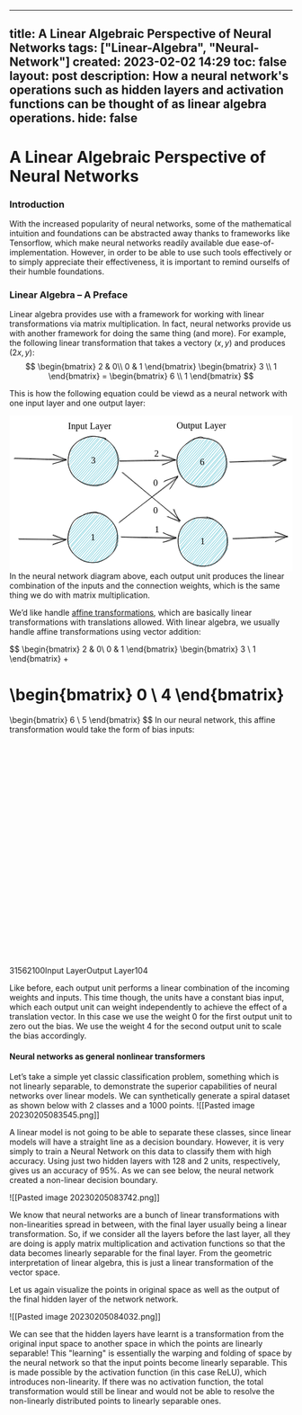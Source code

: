 
---
title: A Linear Algebraic Perspective of Neural Networks
tags: ["Linear-Algebra", "Neural-Network"]
created: 2023-02-02 14:29
toc: false
layout: post
description: How a neural network's operations such as hidden layers and activation functions can be thought of as linear algebra operations.
hide: false
---

# A Linear Algebraic Perspective of Neural Networks


### Introduction
With the increased popularity of neural networks, some of the mathematical intuition and foundations can be abstracted away thanks to frameworks like Tensorflow, which make neural networks readily available due  ease-of-implementation. However, in order to be able to use such tools effectively or to simply appreciate their effectiveness, it is important to remind ourselfs of their humble foundations.

### Linear Algebra – A Preface

Linear algebra provides use with a framework for working with linear transformations via matrix multiplication. In fact, neural networks provide us with another framework for doing the same thing (and more). For example, the following linear transformation that takes a vectory $(x,y)$ and produces $(2x, y)$:
$$
\begin{bmatrix}
2 & 0\\ 
0 & 1
\end{bmatrix} \begin{bmatrix}
3 \\ 1
\end{bmatrix} = 
\begin{bmatrix}
6 \\ 1
\end{bmatrix}
$$

This is how the following equation could be viewd as a neural network with one input layer and one output layer:

<svg version="1.1" xmlns="http://www.w3.org/2000/svg" viewBox="0 0 613.9661500455438 337.5" width="613.9661500455438" height="337.5">
  <!-- svg-source:excalidraw -->
  
  <defs>
    <style class="style-fonts">
      @font-face {
        font-family: "Virgil";
        src: url("https://excalidraw.com/Virgil.woff2");
      }
      @font-face {
        font-family: "Cascadia";
        src: url("https://excalidraw.com/Cascadia.woff2");
      }
    </style>
  </defs>
  <rect x="0" y="0" width="613.9661500455438" height="337.5" fill="#ffffff"></rect><g stroke-linecap="round" transform="translate(127.89345842860638 44.5) rotate(0 54 54)"><path d="M20.05 12.12 C20.05 12.12, 20.05 12.12, 20.05 12.12 M20.05 12.12 C20.05 12.12, 20.05 12.12, 20.05 12.12 M5.65 33.78 C14.39 25.55, 21.91 16.33, 28.95 9.1 M6.25 34.28 C12.03 28.5, 19.02 20.81, 29.05 8.26 M2.74 41.51 C16.51 28.34, 30.35 13.45, 35.86 4.08 M4.96 42.19 C13.69 30.15, 24.24 20.09, 37.54 5.3 M4.59 49.12 C14.41 36.04, 23.48 25.58, 47.09 2.61 M2.57 49.68 C15.09 36.31, 26.53 23.72, 46.19 0.97 M1.9 55.53 C19.38 38.06, 30.99 23.22, 50.54 3.48 M3.2 56.06 C13.15 43.36, 23.36 31.5, 49.62 2.55 M-0.27 62.11 C15.39 47.89, 31.09 30, 53.16 5.22 M1.17 64.26 C18.01 45.78, 35.45 25.65, 53.63 3.34 M4.76 68 C16.71 51.71, 33.45 35.5, 60.35 3.19 M4.8 67.04 C21.55 45.63, 40.89 24.52, 58.26 3.73 M4.72 71.21 C23.86 51.86, 38.22 34.46, 65.92 2.44 M5.47 72.03 C21.34 53.34, 37.35 35.08, 64.27 4.92 M8.09 74.12 C21.16 58.62, 39.96 37.34, 67.29 5.21 M7.93 76.1 C22.17 56.9, 38.32 39.39, 68 4.34 M8.85 78.6 C25.37 62.82, 38.49 46.23, 75.43 3.75 M8.62 80.39 C30.96 54.42, 50.22 31.23, 73.88 5.4 M11.69 83.51 C26.14 63.75, 42.48 48.16, 76.17 6.7 M11.48 82.74 C34.87 54.75, 59.5 28.22, 77.34 5.71 M10.71 89.59 C35.65 61.62, 57.21 34.52, 81.48 10.3 M12.21 88.46 C28.5 69.63, 42.07 52.82, 80.64 9.29 M17.17 89.42 C43.06 58.28, 71.29 26.43, 85.29 9.27 M14.68 91.24 C35.06 66.71, 55.43 44.29, 84.35 11.24 M19.63 91.85 C34.45 74.67, 51.24 56.85, 85.6 14.61 M18.64 91.42 C37.03 71.27, 56.98 49.85, 88 14.58 M20.47 95.75 C47.22 67.16, 74.35 36.5, 91.61 16.64 M22.78 94.68 C39.14 73.83, 57.39 53.8, 90.87 17.09 M23.79 96.79 C39.49 81.58, 54.79 61.55, 93.08 19.11 M26.31 96.78 C47.71 70.7, 71.28 45.9, 93.85 18.36 M29.39 100.82 C49.26 76.57, 72.78 48.58, 94.89 23.46 M29.45 99.72 C48.7 76.36, 67.33 53.82, 95.68 21.97 M32.73 103.15 C55.28 74.77, 77.14 52.03, 100.98 23.91 M31.06 101.06 C47.84 85.2, 61.83 68.2, 99.42 23.48 M36.81 103.11 C49.15 90.08, 64.7 72.57, 103 30.03 M35.05 105.29 C49.38 87.88, 62.96 71.77, 100.74 28.91 M41.43 105.87 C59.46 85.69, 74.57 64.32, 104.15 33.28 M39.29 105.59 C58.06 83.05, 77.78 61.06, 102.35 32.14 M45.26 104.24 C66.94 80.83, 89.1 56.23, 105.23 36.57 M44.22 106.59 C60.52 87.88, 76.8 69.4, 105.57 36.47 M48.28 106.01 C70.19 82.19, 92.19 56.6, 105.82 39.85 M48.93 105.5 C66.4 85.56, 84.55 66.72, 106.24 41.03 M53.17 108.5 C69.31 91.57, 81.33 74.28, 106.27 45.17 M53.1 107.66 C68.13 90.81, 82.05 73.52, 108.18 45.76 M60.48 109.59 C76.49 85.37, 97.25 62.14, 111.64 47.71 M57.82 107.46 C73.52 90.29, 88.23 72.55, 109.78 49.4 M63.34 108.84 C79.6 92.8, 92.2 74.3, 106.97 55.88 M62.82 108.34 C75.94 95.03, 89.81 78.48, 108.86 55.45 M70.57 105.97 C80.35 95.63, 89.74 88.12, 109.14 65.35 M71.24 105.18 C83.38 91.32, 95.31 77.98, 107.11 63.1 M81.55 99.56 C89.98 92.37, 94.11 83.12, 109.55 68.36 M81.06 101.93 C88.86 90.61, 100.05 79.51, 108.38 70.49" stroke="#15aabf" stroke-width="0.5" fill="none"></path><path d="M74.96 3.89 C83.19 6.63, 91.97 14.85, 97.27 21.99 C102.57 29.13, 105.68 37.89, 106.78 46.73 C107.88 55.56, 107.2 66.57, 103.88 75 C100.56 83.43, 93.83 91.83, 86.85 97.31 C79.88 102.79, 70.85 106.87, 62.04 107.86 C53.24 108.84, 42.33 106.66, 34 103.22 C25.67 99.78, 17.77 94.13, 12.07 87.22 C6.37 80.31, 1.19 70.67, -0.2 61.76 C-1.59 52.84, 0.35 41.97, 3.73 33.7 C7.11 25.42, 12.8 17.67, 20.06 12.11 C27.32 6.55, 37.66 1.55, 47.29 0.35 C56.93 -0.85, 72.31 3.82, 77.85 4.92 C83.4 6.02, 80.89 6.06, 80.55 6.92 M79.04 6.67 C87.26 10.14, 95.11 17.84, 100.07 25.14 C105.03 32.45, 108.56 41.75, 108.79 50.5 C109.02 59.26, 105.65 69.45, 101.46 77.67 C97.27 85.9, 91.41 95.03, 83.65 99.83 C75.9 104.64, 63.85 106.37, 54.94 106.5 C46.03 106.62, 38.06 104.47, 30.21 100.59 C22.37 96.7, 12.98 90.51, 7.87 83.18 C2.76 75.86, 0.07 65.78, -0.46 56.66 C-0.98 47.54, 0.68 36.27, 4.72 28.46 C8.76 20.65, 15.8 14.41, 23.79 9.8 C31.77 5.19, 43.33 1.66, 52.62 0.8 C61.91 -0.06, 75.27 3.41, 79.56 4.63 C83.84 5.84, 78.8 7.12, 78.33 8.1" stroke="#000000" stroke-width="1" fill="none"></path></g><g transform="translate(174.39345842860638 86) rotate(0 7.5 12.5)"><text x="7.5" y="18" font-family="Virgil, Segoe UI Emoji" font-size="20px" fill="#000000" text-anchor="middle" style="white-space: pre;" direction="ltr">3</text></g><g stroke-linecap="round" transform="translate(126.89345842860638 210.5) rotate(0 54 54)"><path d="M20.69 11.36 C20.69 11.36, 20.69 11.36, 20.69 11.36 M20.69 11.36 C20.69 11.36, 20.69 11.36, 20.69 11.36 M5.83 35.28 C10.46 29.5, 17.43 22.45, 28.52 7.02 M5.5 35.87 C13.27 27.21, 20.65 17.81, 29.8 8.89 M4.25 42.71 C14.3 32.66, 20.36 22.37, 36.45 6.22 M4.21 41.53 C17.48 28.14, 29.65 14.16, 36 4.51 M3.15 48.85 C17.24 32.39, 35.16 16.07, 43.44 2.37 M3.31 49.84 C17.34 34.69, 30.36 19.58, 44.35 3.01 M3.92 56.26 C16.85 40.36, 35.1 21.69, 47.77 3.32 M1.7 56.6 C14.9 41.18, 29.77 25.23, 48.94 3.05 M0.84 64.62 C18.05 46.11, 32.23 30.37, 54.57 2.1 M0.77 64.68 C12.61 51.06, 23.34 38.23, 53.67 2.53 M1.65 68.86 C25.41 44.07, 46.57 18.52, 59.29 5.81 M2.53 67.9 C18.42 50.25, 33.58 31.57, 58.26 4.31 M6.85 71.42 C24.18 51.02, 44.93 26.97, 62.84 6.6 M5.6 72.35 C26.15 48.63, 45.44 26.3, 63.07 5.22 M4.92 77.33 C23.41 56.54, 36.9 40.26, 67.58 5.31 M5.91 75.31 C21.48 57.65, 36.73 39.46, 67.62 4.49 M10.31 79.52 C29.2 56.73, 49.65 33.81, 74.6 4.7 M9.36 79.44 C30.22 54.3, 53.53 28.69, 73.46 4.97 M9.96 83.13 C37.09 54.84, 62.17 22.5, 79.01 5.85 M9.91 83.05 C30.22 61.63, 49.72 37.62, 78.1 6.37 M12.05 88.34 C30.87 64.62, 51.75 44.69, 79.13 8.9 M12.9 87.78 C36.8 58.97, 61.64 30.98, 81.74 9.97 M15.74 90.38 C37.61 65.48, 58.02 40.23, 83.78 13.4 M14.44 90.6 C30.74 73.12, 46.99 54.44, 83.22 11.8 M17.29 93.93 C34.35 75.77, 50.21 55.27, 86.29 15.35 M18.07 92.99 C36.1 74.95, 51.96 57.17, 87.54 13.68 M20.59 96.85 C42.43 72.83, 61.96 51.26, 89.7 16.78 M20.92 94.72 C39.58 73.91, 58.61 53.87, 89.72 15.62 M23.09 99.03 C37.73 80.72, 52.45 66.77, 94.09 17.83 M24.19 97.52 C48.49 71.47, 71.97 43.11, 93.71 19.85 M27.07 102.46 C46.04 79.03, 60.05 62.82, 96.45 23.26 M28.05 101.03 C49.32 74.81, 72.31 48.17, 96.82 22.24 M32.9 100.77 C49.86 82.97, 67.54 61.64, 96.69 24.06 M31.52 103.33 C52.89 79.32, 75.19 52.81, 97.38 25.82 M34.38 107.3 C57.19 81.18, 79.48 56.78, 98.15 31.25 M35.34 104.89 C57.68 78.26, 79.1 53.33, 99.79 29.41 M40.57 107.42 C60.47 79.67, 86.31 52.93, 101.62 33.41 M38.4 105.72 C62 79.49, 83.45 54.08, 102.17 33.19 M44.51 106.1 C65.16 83.44, 83.82 61.36, 103.25 37.55 M44.14 106.95 C64.88 83.15, 84.88 60.05, 104.83 38.35 M48.4 108.44 C71.29 82.35, 92.93 55.17, 105.83 41.13 M48.19 106.23 C65.45 89.27, 81.24 70.62, 105.2 41.11 M55.58 107.51 C75.4 81.18, 94.11 59.06, 106.71 46.64 M54.08 107.46 C71.79 86.15, 89.63 67.43, 108.27 46.13 M57.13 108.41 C78.18 83.82, 100.76 59.15, 109.72 48.9 M58.31 107.75 C74.23 89.42, 90.83 71.98, 110.18 49.78 M65.12 110.08 C78.11 91.08, 93.55 71.23, 109.23 54.66 M63.31 109.18 C76.8 93.48, 88.88 78.84, 108.79 54.61 M72.53 103.83 C81.33 97.12, 88.45 89.24, 109.21 61.1 M71.82 104.17 C82.4 92.59, 92.47 80.13, 108.42 61.75 M83.3 99.97 C90.25 87.5, 104.53 74.13, 109.31 69.66 M80.7 100.12 C90.3 90.4, 98.38 81.53, 108.46 69.69" stroke="#15aabf" stroke-width="0.5" fill="none"></path><path d="M46.83 1.5 C55 -0.47, 65.08 0.5, 73.34 3.77 C81.6 7.03, 90.73 13.89, 96.4 21.07 C102.07 28.26, 105.91 37.98, 107.34 46.87 C108.78 55.76, 108.24 66.28, 105.01 74.42 C101.77 82.57, 95.01 90.2, 87.93 95.74 C80.85 101.29, 71.63 106.21, 62.51 107.7 C53.4 109.2, 41.79 108.06, 33.24 104.72 C24.68 101.37, 16.81 94.65, 11.2 87.62 C5.59 80.6, 0.72 71.52, -0.43 62.55 C-1.58 53.57, 0.77 42.37, 4.33 33.79 C7.89 25.2, 12.31 16.84, 20.95 11.06 C29.58 5.28, 48.8 0.61, 56.14 -0.91 C63.49 -2.43, 65.01 1.01, 65.04 1.95 M34.3 4.15 C42.05 -0.06, 53.58 -1.57, 62.33 -0.56 C71.07 0.45, 79.7 4.45, 86.75 10.22 C93.81 15.99, 101.43 25.76, 104.64 34.06 C107.85 42.37, 107.17 51.39, 106 60.03 C104.84 68.67, 103.06 78.52, 97.66 85.88 C92.27 93.24, 82.25 100.53, 73.64 104.17 C65.03 107.81, 55.04 109.1, 46.01 107.72 C36.97 106.34, 26.63 101.27, 19.43 95.91 C12.23 90.55, 5.78 83.67, 2.8 75.57 C-0.18 67.46, 0.01 56.63, 1.56 47.26 C3.11 37.89, 6.75 26.38, 12.1 19.34 C17.46 12.29, 29.96 7.47, 33.69 5.01 C37.43 2.55, 34.19 3.96, 34.53 4.57" stroke="#000000" stroke-width="1" fill="none"></path></g><g transform="translate(177.89345842860638 252) rotate(0 3 12.5)"><text x="3" y="18" font-family="Virgil, Segoe UI Emoji" font-size="20px" fill="#000000" text-anchor="middle" style="white-space: pre;" direction="ltr">1</text></g><g stroke-linecap="round" transform="translate(364.8934584286064 219.5) rotate(0 54 54)"><path d="M14.89 16.92 C14.89 16.92, 14.89 16.92, 14.89 16.92 M14.89 16.92 C14.89 16.92, 14.89 16.92, 14.89 16.92 M6.28 34.52 C12.42 25.91, 17.71 19.01, 27.57 8.8 M5.86 34.62 C11.25 27.16, 19.08 18.56, 24.94 10.1 M3.26 41.17 C12.61 30.79, 23.96 21.28, 38.38 3.12 M3.51 42.85 C13.79 30.77, 21.79 21.12, 37.87 3.14 M3.58 49.77 C17.15 34.05, 27.2 21.62, 39.12 5.67 M3.39 48.88 C16.56 33.13, 30.06 18.45, 40.65 4.64 M5.35 54.54 C22.54 33.14, 38.66 14.95, 47.86 3.72 M3.93 53.62 C16.49 40.38, 28.08 26.94, 45.67 3.96 M4.17 58.47 C18.4 45.56, 27.69 29.05, 51.27 5.43 M4.61 58.94 C13.92 47.56, 23.18 37.29, 52.65 4.82 M4.88 67.07 C14.67 53.31, 27.9 39.15, 58.79 4.6 M4.65 64.97 C15.61 52.58, 26.93 39.82, 56.76 4.72 M5.9 72.54 C26.16 44.36, 52 20.06, 62.35 5.91 M5.32 70.88 C26.09 46.5, 45.96 23.09, 63.23 3.71 M5.04 73.71 C19.37 58.85, 32.37 43.88, 70.17 4.63 M6.55 74.42 C19.89 59.01, 33.31 44.57, 69.06 2.74 M7.89 80.24 C32.59 49.84, 59.15 21.48, 71.8 6.8 M9.29 78.7 C34.3 49.83, 59.22 23.14, 72.98 5.37 M13.5 80.04 C28.42 63.88, 44.16 43.43, 76.47 6.61 M12.09 81.2 C24.44 66.84, 38.45 50.96, 75.63 7.84 M12.81 85.7 C35.41 60.28, 54.38 39.73, 79.5 10.16 M13.43 84.86 C41.03 55.64, 68.21 24.34, 81.03 8.31 M14.36 89.97 C37.1 62.03, 63.5 34.16, 81.44 13.09 M16.34 89.03 C33.2 69.45, 50.02 49.95, 83.44 11.22 M20.01 90.64 C34.64 73.75, 50.78 54.48, 85.67 11.58 M18.01 93.04 C35.89 73.09, 51.28 52.6, 86.03 13.72 M20.7 96.26 C38.11 74.17, 55.56 54.46, 91.6 14.73 M20.48 95.52 C38.49 76.08, 53.03 57.46, 89.85 14.8 M22.85 96.58 C40.01 80.24, 54.23 62.8, 96.28 15.54 M24.93 97.35 C42.39 76.32, 61.61 55.23, 94.49 17.75 M26.73 97.23 C48.07 77.08, 66.34 56.6, 97.59 21.07 M28.96 98.02 C51.78 73.17, 75.23 45.87, 97.01 20.98 M32.86 102.18 C57.56 69.94, 81.29 43.13, 96.47 22.63 M32.9 100.62 C51.99 76.12, 73.97 53.04, 99.25 23.78 M36.42 104.36 C56.26 77.81, 75.57 57.99, 100.77 29.22 M35.13 102.1 C62.52 72.25, 87.41 43.35, 101.43 28.36 M39.62 106.43 C61.91 79.23, 83.56 53.91, 100.98 33.24 M38.34 104.62 C51.53 90.65, 64.2 75.35, 102.88 31.12 M41.45 107.67 C63.94 81.25, 85.51 58.17, 104.55 36.38 M42.19 108.01 C63.79 82.46, 86.54 57.7, 104.26 35.21 M48.71 106.16 C63.68 87.32, 81.17 67.41, 106.36 36.86 M48.28 106.58 C63.96 88.81, 78.28 73.03, 106.91 39.27 M51.18 105.26 C75.47 80.76, 98.32 56.65, 107.75 43.09 M52.16 107.18 C73.14 85.88, 91.92 64, 109.78 43.77 M58.53 108.53 C68.58 93.64, 81.15 80.86, 107.6 47.61 M58.22 106.68 C72.71 91.87, 86.66 76.38, 109.44 48.48 M65.49 104.38 C80.31 87.05, 96.6 67.59, 108.68 53.53 M63.72 106.28 C75.14 91.54, 87.06 77.49, 108.33 55.53 M71.53 107.08 C83.82 92.7, 92.12 78.26, 108.06 61.19 M70.39 105.05 C78.68 95.65, 87.07 86.52, 110.08 59.67 M79.87 102.07 C89.63 89.01, 102.49 75.79, 109.61 69.42 M80.32 100.9 C87.06 93.03, 93.18 85.03, 107.88 68.11" stroke="#15aabf" stroke-width="0.5" fill="none"></path><path d="M67.25 1.62 C75.64 3.09, 85.62 8.81, 92.17 15.26 C98.72 21.7, 104.12 31.51, 106.53 40.29 C108.95 49.07, 109.09 59.21, 106.66 67.92 C104.22 76.63, 98.22 86.34, 91.92 92.57 C85.62 98.81, 77.29 103.08, 68.84 105.31 C60.4 107.55, 49.95 108.26, 41.23 105.98 C32.52 103.71, 22.92 97.81, 16.53 91.66 C10.14 85.5, 5.39 77.5, 2.89 69.05 C0.39 60.6, -0.45 49.64, 1.55 40.95 C3.55 32.27, 8.73 23.3, 14.89 16.92 C21.04 10.53, 28.87 4.75, 38.48 2.64 C48.09 0.54, 66.18 3.78, 72.54 4.3 C78.9 4.82, 76.92 5, 76.65 5.75 M62.93 0.47 C71.24 1.25, 80.94 7.94, 88 13.64 C95.05 19.33, 102.35 26.08, 105.28 34.66 C108.22 43.24, 107.56 56.11, 105.61 65.1 C103.67 74.09, 99.22 82.02, 93.61 88.58 C88.01 95.14, 80.21 101.6, 71.98 104.45 C63.75 107.3, 53.2 107.48, 44.23 105.71 C35.26 103.94, 24.78 99.27, 18.14 93.8 C11.49 88.34, 7.09 81.09, 4.35 72.9 C1.6 64.71, 0.47 53.69, 1.68 44.67 C2.89 35.64, 5.68 25.63, 11.6 18.75 C17.53 11.88, 28.53 6.4, 37.2 3.42 C45.87 0.45, 59.25 1, 63.64 0.9 C68.02 0.8, 63.54 1.88, 63.54 2.82" stroke="#000000" stroke-width="1" fill="none"></path></g><g transform="translate(415.8934584286064 261) rotate(0 3 12.5)"><text x="3" y="18" font-family="Virgil, Segoe UI Emoji" font-size="20px" fill="#000000" text-anchor="middle" style="white-space: pre;" direction="ltr">1</text></g><g stroke-linecap="round" transform="translate(363.8934584286064 47.5) rotate(0 54 54)"><path d="M11.91 20.95 C11.91 20.95, 11.91 20.95, 11.91 20.95 M11.91 20.95 C11.91 20.95, 11.91 20.95, 11.91 20.95 M5.48 34.46 C10.1 28.14, 18.86 19.22, 27.72 10.75 M4.63 35.74 C14.32 24.71, 20.93 15.02, 27.31 9.46 M-0.24 46.46 C13.92 33.96, 26.79 17.28, 35.9 3.6 M0.98 46.01 C12.67 31.87, 27.32 15.63, 36.46 4.41 M2.1 51.48 C11.03 40.01, 20.06 27.87, 42.89 4 M0.47 52.39 C17.08 33.98, 32.31 14.67, 42.95 4.14 M2.91 55.71 C12.19 44.82, 23.62 31.63, 47.15 2.83 M1.98 56.88 C11.49 45.99, 20.15 34.06, 47.19 4.73 M3.93 63.17 C17.01 42.63, 33.37 26.96, 51.45 5.78 M2.05 62.27 C14.87 48.04, 29.79 31.85, 52.38 4.38 M1.94 69.21 C23.74 44.58, 44.09 21.5, 57.21 3.56 M2.48 68.17 C17.39 51.39, 32.45 33.41, 59.77 3.2 M1.88 72.65 C23.01 52.93, 38.63 32.97, 65.56 3.81 M4.35 72.88 C27.38 45.66, 50.85 18.38, 63.6 3.69 M5.89 75.78 C28.73 50.63, 51.62 27.7, 66.46 3.33 M5.02 75.82 C21.99 57.89, 39.07 38.41, 69.11 4.59 M6.44 80.54 C31.31 54.08, 52.98 29.01, 74.26 4.44 M8.09 79.4 C22.66 64.32, 36.83 47.26, 72.09 5.82 M10.63 84.66 C28.13 61.9, 47.89 39.8, 74.32 6.76 M9.65 83.75 C27.62 63.19, 44.63 43.99, 76.28 7.85 M14.63 84.37 C30.27 67.95, 46.48 49.03, 81.88 8.33 M13.61 86.99 C33.24 64.98, 51.84 43.09, 80.29 9.43 M14.09 89.39 C44.52 57.21, 67.72 29.79, 82.59 10.58 M16.06 88.83 C31.24 70.73, 47.39 52.8, 82.9 12.14 M19.17 92.26 C36.01 71.93, 51.54 51.2, 86.83 12.74 M19.14 93.51 C44.09 61.69, 70.59 31.76, 87.38 13.4 M20.28 96.12 C44.53 68.39, 69.07 41.04, 88.86 14.34 M20.73 96.15 C39.68 72.77, 59.63 50.47, 89.48 16.56 M24.46 98.61 C39.81 80.89, 58.87 60.19, 91.71 18.05 M23.71 98.23 C50.57 67.97, 75.46 39.86, 92.32 20.34 M29.86 99.82 C55.17 72.56, 79.34 43.96, 95.77 23.21 M28.37 100.2 C42.17 84.11, 55.86 69.03, 95.76 21.94 M31.36 100.22 C53.54 74.4, 77.19 44.61, 97.72 27.46 M30.93 100.92 C45.54 85.7, 60.79 68.03, 97.36 27.28 M37.68 101.09 C60.92 75.93, 83.4 48.99, 101.67 28.7 M36.56 102.74 C59.54 76.92, 84.26 49.6, 100.32 30.53 M40.47 104.73 C52.79 89.41, 65.98 73.4, 100.19 33.01 M39.33 105.28 C58.08 83.77, 78.27 60.81, 102.49 32.69 M43.3 105.86 C67.8 79.64, 91.35 52.41, 105.36 36.63 M43.2 107.45 C68.93 78.94, 91.88 49.74, 104.3 37.06 M46.13 108.61 C64.06 88.13, 81.3 66.22, 104.55 39.36 M47.3 107.98 C65.75 87.4, 85.2 64.81, 106.45 41.3 M53.61 106.63 C72.26 88.52, 87.54 68.1, 107.4 45.98 M54.2 108.19 C70.45 89.83, 87 71.19, 105.78 46.47 M58.31 106.13 C72.96 90.59, 84.86 74.02, 106.29 51.49 M60 106.59 C71.26 94.52, 81.34 81.74, 107.68 52.76 M65.63 104.75 C74.59 93.82, 84.77 81.74, 107.36 58.51 M65.2 104.31 C80.11 87.21, 94.98 71.86, 107.97 56.61 M74.24 104.5 C83.58 88.29, 96.91 74.06, 106.93 62.48 M71.99 103.71 C79.66 95.55, 89.63 83.93, 109.29 62.41 M75.19 105.97 C83.06 98.32, 89.96 92.45, 101.98 74.39 M77.32 105.12 C87.61 92.12, 97.35 80.63, 104.41 74.86" stroke="#15aabf" stroke-width="0.5" fill="none"></path><path d="M34.8 3.59 C42.59 -0.09, 53.8 0.03, 62.68 1.5 C71.56 2.97, 81.26 6.78, 88.08 12.4 C94.89 18.02, 100.33 27.03, 103.59 35.2 C106.85 43.38, 108.77 52.76, 107.63 61.46 C106.5 70.16, 102.38 80.43, 96.75 87.4 C91.13 94.38, 82.23 99.92, 73.9 103.32 C65.56 106.73, 55.7 108.98, 46.74 107.84 C37.78 106.7, 27.38 102.06, 20.13 96.47 C12.88 90.88, 6.63 82.62, 3.22 74.29 C-0.19 65.96, -1.72 55.34, -0.31 46.49 C1.1 37.65, 4.13 28.99, 11.67 21.22 C19.22 13.45, 37.35 3.14, 44.98 -0.13 C52.62 -3.4, 57.16 0.54, 57.48 1.59 M67.8 2.71 C76.46 4.17, 87.06 8.53, 93.25 15.1 C99.45 21.67, 103.09 33.27, 104.98 42.15 C106.86 51.03, 106.78 60.01, 104.54 68.38 C102.3 76.76, 97.76 86.31, 91.54 92.42 C85.31 98.54, 76.05 103.02, 67.18 105.07 C58.32 107.12, 46.8 106.83, 38.33 104.73 C29.87 102.63, 22.38 98.64, 16.38 92.46 C10.37 86.28, 4.93 76.54, 2.32 67.62 C-0.3 58.7, -1.87 47.64, 0.68 38.95 C3.23 30.25, 10.98 21.69, 17.64 15.45 C24.31 9.22, 32.17 3.63, 40.68 1.54 C49.2 -0.54, 63.96 2.63, 68.73 2.95 C73.5 3.28, 69.45 2.98, 69.31 3.51" stroke="#000000" stroke-width="1" fill="none"></path></g><g transform="translate(410.8934584286064 89) rotate(0 7 12.5)"><text x="7" y="18" font-family="Virgil, Segoe UI Emoji" font-size="20px" fill="#000000" text-anchor="middle" style="white-space: pre;" direction="ltr">6</text></g><g stroke-linecap="round"><g transform="translate(10.89345842860638 93.5) rotate(0 56.01916883327067 1.1413494302798028)"><path d="M-0.89 -0.13 C17.83 0.27, 93.97 2.9, 112.93 3.53 M0.84 -1.25 C19.34 -0.7, 93.42 1.2, 111.95 1.68" stroke="#000000" stroke-width="1" fill="none"></path></g><g transform="translate(10.89345842860638 93.5) rotate(0 56.01916883327067 1.1413494302798028)"><path d="M83.28 11.1 C94.25 7.87, 104.4 6.52, 112.62 2.81 M82.82 11.81 C89.58 9.22, 95.45 7.67, 112.4 1.56" stroke="#000000" stroke-width="1" fill="none"></path></g><g transform="translate(10.89345842860638 93.5) rotate(0 56.01916883327067 1.1413494302798028)"><path d="M83.81 -9.42 C94.79 -5.47, 104.76 0.36, 112.62 2.81 M83.35 -8.71 C90.17 -6.6, 95.91 -3.47, 112.4 1.56" stroke="#000000" stroke-width="1" fill="none"></path></g></g><mask></mask><g stroke-linecap="round"><g transform="translate(21.311043065963304 268.3080298559835) rotate(0 49.934582038279615 0.09383047532290334)"><path d="M-0.13 -0.07 C16.6 0.06, 84.57 -0.32, 101.53 -0.13 M-1.66 -1.15 C14.86 -0.75, 83.71 1.27, 100.86 1.34" stroke="#000000" stroke-width="1" fill="none"></path></g><g transform="translate(21.311043065963304 268.3080298559835) rotate(0 49.934582038279615 0.09383047532290334)"><path d="M72.37 11.96 C83.56 8.33, 96.76 4.08, 101.98 -0.09 M73.08 10.74 C83.63 6.55, 95.16 4.23, 100.73 1.65" stroke="#000000" stroke-width="1" fill="none"></path></g><g transform="translate(21.311043065963304 268.3080298559835) rotate(0 49.934582038279615 0.09383047532290334)"><path d="M72.75 -8.56 C83.64 -4.07, 96.69 -0.22, 101.98 -0.09 M73.46 -9.78 C83.91 -6.09, 95.3 -0.51, 100.73 1.65" stroke="#000000" stroke-width="1" fill="none"></path></g></g><mask></mask><g stroke-linecap="round"><g transform="translate(243.42017819711936 263.2618119134111) rotate(0 58.66579333671816 1.4603356588190906)"><path d="M-0.07 0.53 C19.9 1.08, 98.87 2.76, 118.89 3.16 M-1.56 -0.24 C18.31 -0.03, 97.64 1.21, 117.88 1.38" stroke="#000000" stroke-width="1" fill="none"></path></g><g transform="translate(243.42017819711936 263.2618119134111) rotate(0 58.66579333671816 1.4603356588190906)"><path d="M90.44 11.07 C97.04 10.83, 103.02 7.96, 116.45 3.07 M89.22 11.54 C97.86 8.78, 108.5 4.55, 118.19 0.9" stroke="#000000" stroke-width="1" fill="none"></path></g><g transform="translate(243.42017819711936 263.2618119134111) rotate(0 58.66579333671816 1.4603356588190906)"><path d="M90.7 -9.45 C97.21 -5.06, 103.13 -3.31, 116.45 3.07 M89.48 -8.98 C97.89 -5.07, 108.45 -2.63, 118.19 0.9" stroke="#000000" stroke-width="1" fill="none"></path></g></g><mask></mask><g stroke-linecap="round"><g transform="translate(239.31104306596325 99.30802985598348) rotate(0 59.9980602430366 -1.820385982599106)"><path d="M0.53 -0.13 C20.66 -0.44, 100.67 -1.58, 120.65 -1.94 M-0.65 -1.25 C19.39 -1.87, 99.96 -3, 120.04 -3.51" stroke="#000000" stroke-width="1" fill="none"></path></g><g transform="translate(239.31104306596325 99.30802985598348) rotate(0 59.9980602430366 -1.820385982599106)"><path d="M91.83 8.37 C101.91 4.72, 109.36 -0.5, 121.73 -3.01 M92.31 6.31 C99.37 5.33, 104.86 2.68, 119.56 -2.86" stroke="#000000" stroke-width="1" fill="none"></path></g><g transform="translate(239.31104306596325 99.30802985598348) rotate(0 59.9980602430366 -1.820385982599106)"><path d="M91.44 -12.15 C101.62 -9.87, 109.18 -9.16, 121.73 -3.01 M91.92 -14.2 C99.19 -10.42, 104.77 -8.31, 119.56 -2.86" stroke="#000000" stroke-width="1" fill="none"></path></g></g><mask></mask><g stroke-linecap="round"><g transform="translate(478.8274254071992 100.52206135876463) rotate(0 59.69922422762029 -1.9302042673062374)"><path d="M-0.13 0.65 C20.06 0.13, 100.92 -1.85, 121.06 -2.6 M-1.66 -0.06 C18.47 -1, 100.34 -4.02, 120.67 -4.51" stroke="#000000" stroke-width="1" fill="none"></path></g><g transform="translate(478.8274254071992 100.52206135876463) rotate(0 59.69922422762029 -1.9302042673062374)"><path d="M93.89 8.4 C101.63 4.51, 107.73 1.8, 121.17 -5.86 M91.84 7.52 C103.31 2.43, 113.18 -1.92, 121.31 -5.44" stroke="#000000" stroke-width="1" fill="none"></path></g><g transform="translate(478.8274254071992 100.52206135876463) rotate(0 59.69922422762029 -1.9302042673062374)"><path d="M93.24 -12.11 C101.26 -9.96, 107.55 -6.64, 121.17 -5.86 M91.19 -12.99 C102.83 -10.71, 112.92 -7.7, 121.31 -5.44" stroke="#000000" stroke-width="1" fill="none"></path></g></g><mask></mask><g stroke-linecap="round"><g transform="translate(484.5238800594628 266.1760183758418) rotate(0 59.4857138027228 -1.836717364831756)"><path d="M0.65 1.06 C20.47 0.59, 99.85 -2.35, 119.44 -2.96 M-0.47 0.57 C19.18 -0.24, 98.52 -3.9, 118.71 -4.73" stroke="#000000" stroke-width="1" fill="none"></path></g><g transform="translate(484.5238800594628 266.1760183758418) rotate(0 59.4857138027228 -1.836717364831756)"><path d="M92.76 7.43 C101.66 1.23, 111.77 -0.79, 117.35 -3.55 M91.87 7.21 C98.21 4.28, 105.24 1.56, 117.78 -4.1" stroke="#000000" stroke-width="1" fill="none"></path></g><g transform="translate(484.5238800594628 266.1760183758418) rotate(0 59.4857138027228 -1.836717364831756)"><path d="M91.85 -13.07 C101.05 -12.23, 111.47 -7.19, 117.35 -3.55 M90.97 -13.29 C97.6 -10.75, 104.87 -8.02, 117.78 -4.1" stroke="#000000" stroke-width="1" fill="none"></path></g></g><mask></mask><g transform="translate(313.8934584286064 70.5) rotate(0 7.5 12.5)"><text x="0" y="18" font-family="Virgil, Segoe UI Emoji" font-size="20px" fill="#000000" text-anchor="start" style="white-space: pre;" direction="ltr">2</text></g><g transform="translate(314.8934584286064 235.5) rotate(0 3 12.5)"><text x="0" y="18" font-family="Virgil, Segoe UI Emoji" font-size="20px" fill="#000000" text-anchor="start" style="white-space: pre;" direction="ltr">1</text></g><g stroke-linecap="round"><g transform="translate(237.89345842860638 231.5) rotate(0 63.29141399349086 -48.67702085508033)"><path d="M0.67 -0.86 C21.67 -17.04, 106.26 -80.79, 127.01 -96.7 M-0.43 1.31 C20.4 -15.29, 105.25 -82.07, 126.6 -98.66" stroke="#000000" stroke-width="1" fill="none"></path></g><g transform="translate(237.89345842860638 231.5) rotate(0 63.29141399349086 -48.67702085508033)"><path d="M109.3 -71.51 C117.31 -84.53, 124.15 -93.73, 127.11 -100.62 M111.04 -73.68 C117.42 -83.99, 123.56 -93.1, 127.56 -99.38" stroke="#000000" stroke-width="1" fill="none"></path></g><g transform="translate(237.89345842860638 231.5) rotate(0 63.29141399349086 -48.67702085508033)"><path d="M96.65 -87.67 C109.62 -94.49, 121.37 -97.42, 127.11 -100.62 M98.39 -89.84 C109.75 -93.86, 120.8 -96.71, 127.56 -99.38" stroke="#000000" stroke-width="1" fill="none"></path></g></g><mask></mask><g stroke-linecap="round"><g transform="translate(244.88351615741013 122.52608222998435) rotate(0 62.737032606515285 53.376030177800374)"><path d="M-0.86 1.01 C20.13 18.43, 105.06 87.72, 126.33 105.14 M0.89 0.5 C21.72 17.99, 104.63 88.56, 125.54 106.25" stroke="#000000" stroke-width="1" fill="none"></path></g><g transform="translate(244.88351615741013 122.52608222998435) rotate(0 62.737032606515285 53.376030177800374)"><path d="M99.1 96.33 C105.5 100.69, 115.56 103.5, 123.59 108.01 M96.93 96.48 C106.19 99.98, 116.68 103.9, 124.82 105.48" stroke="#000000" stroke-width="1" fill="none"></path></g><g transform="translate(244.88351615741013 122.52608222998435) rotate(0 62.737032606515285 53.376030177800374)"><path d="M112.38 80.69 C114.43 90.17, 120.07 98.2, 123.59 108.01 M110.21 80.83 C114.86 89.78, 120.76 99.11, 124.82 105.48" stroke="#000000" stroke-width="1" fill="none"></path></g></g><mask></mask><g transform="translate(311.8934584286064 134.5) rotate(0 7.5 12.5)"><text x="0" y="18" font-family="Virgil, Segoe UI Emoji" font-size="20px" fill="#000000" text-anchor="start" style="white-space: pre;" direction="ltr">0</text></g><g transform="translate(311.8934584286064 194.5) rotate(0 7.5 12.5)"><text x="0" y="18" font-family="Virgil, Segoe UI Emoji" font-size="20px" fill="#000000" text-anchor="start" style="white-space: pre;" direction="ltr">0</text></g><g transform="translate(126.89345842860638 11.5) rotate(0 59 12.5)"><text x="0" y="18" font-family="Virgil, Segoe UI Emoji" font-size="20px" fill="#000000" text-anchor="start" style="white-space: pre;" direction="ltr">Input Layer</text></g><g transform="translate(362.3934584286064 10) rotate(0 67.5 12.5)"><text x="0" y="18" font-family="Virgil, Segoe UI Emoji" font-size="20px" fill="#000000" text-anchor="start" style="white-space: pre;" direction="ltr">Output Layer</text></g></svg>
In the neural network diagram above, each output unit produces the linear combination of the inputs and the connection weights, which is the same thing we do with matrix multiplication.

We’d like handle [affine transformations](https://en.wikipedia.org/wiki/Affine_transformation), which are basically linear transformations with translations allowed. With linear algebra, we usually handle affine transformations using vector addition:

$$
\begin{bmatrix}
2 & 0\\ 
0 & 1
\end{bmatrix} \begin{bmatrix}
3 \\ 1
\end{bmatrix} +

\begin{bmatrix}
0 \\ 4
\end{bmatrix}
= 
\begin{bmatrix}
6 \\ 5
\end{bmatrix}
$$
In our neural network, this affine transformation would take the form of bias inputs:
<svg version="1.1" xmlns="http://www.w3.org/2000/svg" viewBox="0 0 613.9661500455438 485.20833333333337" width="613.9661500455438" height="485.20833333333337">
  <!-- svg-source:excalidraw -->
  
  <defs>
    <style class="style-fonts">
      @font-face {
        font-family: "Virgil";
        src: url("https://excalidraw.com/Virgil.woff2");
      }
      @font-face {
        font-family: "Cascadia";
        src: url("https://excalidraw.com/Cascadia.woff2");
      }
    </style>
  </defs>
  <rect x="0" y="0" width="613.9661500455438" height="485.20833333333337" fill="#ffffff"></rect><g stroke-linecap="round" transform="translate(127.89345842860638 44.5) rotate(0 54 54)"><path d="M20.05 12.12 C20.05 12.12, 20.05 12.12, 20.05 12.12 M20.05 12.12 C20.05 12.12, 20.05 12.12, 20.05 12.12 M5.65 33.78 C14.39 25.55, 21.91 16.33, 28.95 9.1 M6.25 34.28 C12.03 28.5, 19.02 20.81, 29.05 8.26 M2.74 41.51 C16.51 28.34, 30.35 13.45, 35.86 4.08 M4.96 42.19 C13.69 30.15, 24.24 20.09, 37.54 5.3 M4.59 49.12 C14.41 36.04, 23.48 25.58, 47.09 2.61 M2.57 49.68 C15.09 36.31, 26.53 23.72, 46.19 0.97 M1.9 55.53 C19.38 38.06, 30.99 23.22, 50.54 3.48 M3.2 56.06 C13.15 43.36, 23.36 31.5, 49.62 2.55 M-0.27 62.11 C15.39 47.89, 31.09 30, 53.16 5.22 M1.17 64.26 C18.01 45.78, 35.45 25.65, 53.63 3.34 M4.76 68 C16.71 51.71, 33.45 35.5, 60.35 3.19 M4.8 67.04 C21.55 45.63, 40.89 24.52, 58.26 3.73 M4.72 71.21 C23.86 51.86, 38.22 34.46, 65.92 2.44 M5.47 72.03 C21.34 53.34, 37.35 35.08, 64.27 4.92 M8.09 74.12 C21.16 58.62, 39.96 37.34, 67.29 5.21 M7.93 76.1 C22.17 56.9, 38.32 39.39, 68 4.34 M8.85 78.6 C25.37 62.82, 38.49 46.23, 75.43 3.75 M8.62 80.39 C30.96 54.42, 50.22 31.23, 73.88 5.4 M11.69 83.51 C26.14 63.75, 42.48 48.16, 76.17 6.7 M11.48 82.74 C34.87 54.75, 59.5 28.22, 77.34 5.71 M10.71 89.59 C35.65 61.62, 57.21 34.52, 81.48 10.3 M12.21 88.46 C28.5 69.63, 42.07 52.82, 80.64 9.29 M17.17 89.42 C43.06 58.28, 71.29 26.43, 85.29 9.27 M14.68 91.24 C35.06 66.71, 55.43 44.29, 84.35 11.24 M19.63 91.85 C34.45 74.67, 51.24 56.85, 85.6 14.61 M18.64 91.42 C37.03 71.27, 56.98 49.85, 88 14.58 M20.47 95.75 C47.22 67.16, 74.35 36.5, 91.61 16.64 M22.78 94.68 C39.14 73.83, 57.39 53.8, 90.87 17.09 M23.79 96.79 C39.49 81.58, 54.79 61.55, 93.08 19.11 M26.31 96.78 C47.71 70.7, 71.28 45.9, 93.85 18.36 M29.39 100.82 C49.26 76.57, 72.78 48.58, 94.89 23.46 M29.45 99.72 C48.7 76.36, 67.33 53.82, 95.68 21.97 M32.73 103.15 C55.28 74.77, 77.14 52.03, 100.98 23.91 M31.06 101.06 C47.84 85.2, 61.83 68.2, 99.42 23.48 M36.81 103.11 C49.15 90.08, 64.7 72.57, 103 30.03 M35.05 105.29 C49.38 87.88, 62.96 71.77, 100.74 28.91 M41.43 105.87 C59.46 85.69, 74.57 64.32, 104.15 33.28 M39.29 105.59 C58.06 83.05, 77.78 61.06, 102.35 32.14 M45.26 104.24 C66.94 80.83, 89.1 56.23, 105.23 36.57 M44.22 106.59 C60.52 87.88, 76.8 69.4, 105.57 36.47 M48.28 106.01 C70.19 82.19, 92.19 56.6, 105.82 39.85 M48.93 105.5 C66.4 85.56, 84.55 66.72, 106.24 41.03 M53.17 108.5 C69.31 91.57, 81.33 74.28, 106.27 45.17 M53.1 107.66 C68.13 90.81, 82.05 73.52, 108.18 45.76 M60.48 109.59 C76.49 85.37, 97.25 62.14, 111.64 47.71 M57.82 107.46 C73.52 90.29, 88.23 72.55, 109.78 49.4 M63.34 108.84 C79.6 92.8, 92.2 74.3, 106.97 55.88 M62.82 108.34 C75.94 95.03, 89.81 78.48, 108.86 55.45 M70.57 105.97 C80.35 95.63, 89.74 88.12, 109.14 65.35 M71.24 105.18 C83.38 91.32, 95.31 77.98, 107.11 63.1 M81.55 99.56 C89.98 92.37, 94.11 83.12, 109.55 68.36 M81.06 101.93 C88.86 90.61, 100.05 79.51, 108.38 70.49" stroke="#15aabf" stroke-width="0.5" fill="none"></path><path d="M74.96 3.89 C83.19 6.63, 91.97 14.85, 97.27 21.99 C102.57 29.13, 105.68 37.89, 106.78 46.73 C107.88 55.56, 107.2 66.57, 103.88 75 C100.56 83.43, 93.83 91.83, 86.85 97.31 C79.88 102.79, 70.85 106.87, 62.04 107.86 C53.24 108.84, 42.33 106.66, 34 103.22 C25.67 99.78, 17.77 94.13, 12.07 87.22 C6.37 80.31, 1.19 70.67, -0.2 61.76 C-1.59 52.84, 0.35 41.97, 3.73 33.7 C7.11 25.42, 12.8 17.67, 20.06 12.11 C27.32 6.55, 37.66 1.55, 47.29 0.35 C56.93 -0.85, 72.31 3.82, 77.85 4.92 C83.4 6.02, 80.89 6.06, 80.55 6.92 M79.04 6.67 C87.26 10.14, 95.11 17.84, 100.07 25.14 C105.03 32.45, 108.56 41.75, 108.79 50.5 C109.02 59.26, 105.65 69.45, 101.46 77.67 C97.27 85.9, 91.41 95.03, 83.65 99.83 C75.9 104.64, 63.85 106.37, 54.94 106.5 C46.03 106.62, 38.06 104.47, 30.21 100.59 C22.37 96.7, 12.98 90.51, 7.87 83.18 C2.76 75.86, 0.07 65.78, -0.46 56.66 C-0.98 47.54, 0.68 36.27, 4.72 28.46 C8.76 20.65, 15.8 14.41, 23.79 9.8 C31.77 5.19, 43.33 1.66, 52.62 0.8 C61.91 -0.06, 75.27 3.41, 79.56 4.63 C83.84 5.84, 78.8 7.12, 78.33 8.1" stroke="#000000" stroke-width="1" fill="none"></path></g><g transform="translate(174.39345842860638 86) rotate(0 7.5 12.5)"><text x="7.5" y="18" font-family="Virgil, Segoe UI Emoji" font-size="20px" fill="#000000" text-anchor="middle" style="white-space: pre;" direction="ltr">3</text></g><g stroke-linecap="round" transform="translate(126.89345842860638 210.5) rotate(0 54 54)"><path d="M20.69 11.36 C20.69 11.36, 20.69 11.36, 20.69 11.36 M20.69 11.36 C20.69 11.36, 20.69 11.36, 20.69 11.36 M5.83 35.28 C10.46 29.5, 17.43 22.45, 28.52 7.02 M5.5 35.87 C13.27 27.21, 20.65 17.81, 29.8 8.89 M4.25 42.71 C14.3 32.66, 20.36 22.37, 36.45 6.22 M4.21 41.53 C17.48 28.14, 29.65 14.16, 36 4.51 M3.15 48.85 C17.24 32.39, 35.16 16.07, 43.44 2.37 M3.31 49.84 C17.34 34.69, 30.36 19.58, 44.35 3.01 M3.92 56.26 C16.85 40.36, 35.1 21.69, 47.77 3.32 M1.7 56.6 C14.9 41.18, 29.77 25.23, 48.94 3.05 M0.84 64.62 C18.05 46.11, 32.23 30.37, 54.57 2.1 M0.77 64.68 C12.61 51.06, 23.34 38.23, 53.67 2.53 M1.65 68.86 C25.41 44.07, 46.57 18.52, 59.29 5.81 M2.53 67.9 C18.42 50.25, 33.58 31.57, 58.26 4.31 M6.85 71.42 C24.18 51.02, 44.93 26.97, 62.84 6.6 M5.6 72.35 C26.15 48.63, 45.44 26.3, 63.07 5.22 M4.92 77.33 C23.41 56.54, 36.9 40.26, 67.58 5.31 M5.91 75.31 C21.48 57.65, 36.73 39.46, 67.62 4.49 M10.31 79.52 C29.2 56.73, 49.65 33.81, 74.6 4.7 M9.36 79.44 C30.22 54.3, 53.53 28.69, 73.46 4.97 M9.96 83.13 C37.09 54.84, 62.17 22.5, 79.01 5.85 M9.91 83.05 C30.22 61.63, 49.72 37.62, 78.1 6.37 M12.05 88.34 C30.87 64.62, 51.75 44.69, 79.13 8.9 M12.9 87.78 C36.8 58.97, 61.64 30.98, 81.74 9.97 M15.74 90.38 C37.61 65.48, 58.02 40.23, 83.78 13.4 M14.44 90.6 C30.74 73.12, 46.99 54.44, 83.22 11.8 M17.29 93.93 C34.35 75.77, 50.21 55.27, 86.29 15.35 M18.07 92.99 C36.1 74.95, 51.96 57.17, 87.54 13.68 M20.59 96.85 C42.43 72.83, 61.96 51.26, 89.7 16.78 M20.92 94.72 C39.58 73.91, 58.61 53.87, 89.72 15.62 M23.09 99.03 C37.73 80.72, 52.45 66.77, 94.09 17.83 M24.19 97.52 C48.49 71.47, 71.97 43.11, 93.71 19.85 M27.07 102.46 C46.04 79.03, 60.05 62.82, 96.45 23.26 M28.05 101.03 C49.32 74.81, 72.31 48.17, 96.82 22.24 M32.9 100.77 C49.86 82.97, 67.54 61.64, 96.69 24.06 M31.52 103.33 C52.89 79.32, 75.19 52.81, 97.38 25.82 M34.38 107.3 C57.19 81.18, 79.48 56.78, 98.15 31.25 M35.34 104.89 C57.68 78.26, 79.1 53.33, 99.79 29.41 M40.57 107.42 C60.47 79.67, 86.31 52.93, 101.62 33.41 M38.4 105.72 C62 79.49, 83.45 54.08, 102.17 33.19 M44.51 106.1 C65.16 83.44, 83.82 61.36, 103.25 37.55 M44.14 106.95 C64.88 83.15, 84.88 60.05, 104.83 38.35 M48.4 108.44 C71.29 82.35, 92.93 55.17, 105.83 41.13 M48.19 106.23 C65.45 89.27, 81.24 70.62, 105.2 41.11 M55.58 107.51 C75.4 81.18, 94.11 59.06, 106.71 46.64 M54.08 107.46 C71.79 86.15, 89.63 67.43, 108.27 46.13 M57.13 108.41 C78.18 83.82, 100.76 59.15, 109.72 48.9 M58.31 107.75 C74.23 89.42, 90.83 71.98, 110.18 49.78 M65.12 110.08 C78.11 91.08, 93.55 71.23, 109.23 54.66 M63.31 109.18 C76.8 93.48, 88.88 78.84, 108.79 54.61 M72.53 103.83 C81.33 97.12, 88.45 89.24, 109.21 61.1 M71.82 104.17 C82.4 92.59, 92.47 80.13, 108.42 61.75 M83.3 99.97 C90.25 87.5, 104.53 74.13, 109.31 69.66 M80.7 100.12 C90.3 90.4, 98.38 81.53, 108.46 69.69" stroke="#15aabf" stroke-width="0.5" fill="none"></path><path d="M46.83 1.5 C55 -0.47, 65.08 0.5, 73.34 3.77 C81.6 7.03, 90.73 13.89, 96.4 21.07 C102.07 28.26, 105.91 37.98, 107.34 46.87 C108.78 55.76, 108.24 66.28, 105.01 74.42 C101.77 82.57, 95.01 90.2, 87.93 95.74 C80.85 101.29, 71.63 106.21, 62.51 107.7 C53.4 109.2, 41.79 108.06, 33.24 104.72 C24.68 101.37, 16.81 94.65, 11.2 87.62 C5.59 80.6, 0.72 71.52, -0.43 62.55 C-1.58 53.57, 0.77 42.37, 4.33 33.79 C7.89 25.2, 12.31 16.84, 20.95 11.06 C29.58 5.28, 48.8 0.61, 56.14 -0.91 C63.49 -2.43, 65.01 1.01, 65.04 1.95 M34.3 4.15 C42.05 -0.06, 53.58 -1.57, 62.33 -0.56 C71.07 0.45, 79.7 4.45, 86.75 10.22 C93.81 15.99, 101.43 25.76, 104.64 34.06 C107.85 42.37, 107.17 51.39, 106 60.03 C104.84 68.67, 103.06 78.52, 97.66 85.88 C92.27 93.24, 82.25 100.53, 73.64 104.17 C65.03 107.81, 55.04 109.1, 46.01 107.72 C36.97 106.34, 26.63 101.27, 19.43 95.91 C12.23 90.55, 5.78 83.67, 2.8 75.57 C-0.18 67.46, 0.01 56.63, 1.56 47.26 C3.11 37.89, 6.75 26.38, 12.1 19.34 C17.46 12.29, 29.96 7.47, 33.69 5.01 C37.43 2.55, 34.19 3.96, 34.53 4.57" stroke="#000000" stroke-width="1" fill="none"></path></g><g transform="translate(177.89345842860638 252) rotate(0 3 12.5)"><text x="3" y="18" font-family="Virgil, Segoe UI Emoji" font-size="20px" fill="#000000" text-anchor="middle" style="white-space: pre;" direction="ltr">1</text></g><g stroke-linecap="round" transform="translate(364.8934584286064 219.5) rotate(0 54 54)"><path d="M14.89 16.92 C14.89 16.92, 14.89 16.92, 14.89 16.92 M14.89 16.92 C14.89 16.92, 14.89 16.92, 14.89 16.92 M6.28 34.52 C12.42 25.91, 17.71 19.01, 27.57 8.8 M5.86 34.62 C11.25 27.16, 19.08 18.56, 24.94 10.1 M3.26 41.17 C12.61 30.79, 23.96 21.28, 38.38 3.12 M3.51 42.85 C13.79 30.77, 21.79 21.12, 37.87 3.14 M3.58 49.77 C17.15 34.05, 27.2 21.62, 39.12 5.67 M3.39 48.88 C16.56 33.13, 30.06 18.45, 40.65 4.64 M5.35 54.54 C22.54 33.14, 38.66 14.95, 47.86 3.72 M3.93 53.62 C16.49 40.38, 28.08 26.94, 45.67 3.96 M4.17 58.47 C18.4 45.56, 27.69 29.05, 51.27 5.43 M4.61 58.94 C13.92 47.56, 23.18 37.29, 52.65 4.82 M4.88 67.07 C14.67 53.31, 27.9 39.15, 58.79 4.6 M4.65 64.97 C15.61 52.58, 26.93 39.82, 56.76 4.72 M5.9 72.54 C26.16 44.36, 52 20.06, 62.35 5.91 M5.32 70.88 C26.09 46.5, 45.96 23.09, 63.23 3.71 M5.04 73.71 C19.37 58.85, 32.37 43.88, 70.17 4.63 M6.55 74.42 C19.89 59.01, 33.31 44.57, 69.06 2.74 M7.89 80.24 C32.59 49.84, 59.15 21.48, 71.8 6.8 M9.29 78.7 C34.3 49.83, 59.22 23.14, 72.98 5.37 M13.5 80.04 C28.42 63.88, 44.16 43.43, 76.47 6.61 M12.09 81.2 C24.44 66.84, 38.45 50.96, 75.63 7.84 M12.81 85.7 C35.41 60.28, 54.38 39.73, 79.5 10.16 M13.43 84.86 C41.03 55.64, 68.21 24.34, 81.03 8.31 M14.36 89.97 C37.1 62.03, 63.5 34.16, 81.44 13.09 M16.34 89.03 C33.2 69.45, 50.02 49.95, 83.44 11.22 M20.01 90.64 C34.64 73.75, 50.78 54.48, 85.67 11.58 M18.01 93.04 C35.89 73.09, 51.28 52.6, 86.03 13.72 M20.7 96.26 C38.11 74.17, 55.56 54.46, 91.6 14.73 M20.48 95.52 C38.49 76.08, 53.03 57.46, 89.85 14.8 M22.85 96.58 C40.01 80.24, 54.23 62.8, 96.28 15.54 M24.93 97.35 C42.39 76.32, 61.61 55.23, 94.49 17.75 M26.73 97.23 C48.07 77.08, 66.34 56.6, 97.59 21.07 M28.96 98.02 C51.78 73.17, 75.23 45.87, 97.01 20.98 M32.86 102.18 C57.56 69.94, 81.29 43.13, 96.47 22.63 M32.9 100.62 C51.99 76.12, 73.97 53.04, 99.25 23.78 M36.42 104.36 C56.26 77.81, 75.57 57.99, 100.77 29.22 M35.13 102.1 C62.52 72.25, 87.41 43.35, 101.43 28.36 M39.62 106.43 C61.91 79.23, 83.56 53.91, 100.98 33.24 M38.34 104.62 C51.53 90.65, 64.2 75.35, 102.88 31.12 M41.45 107.67 C63.94 81.25, 85.51 58.17, 104.55 36.38 M42.19 108.01 C63.79 82.46, 86.54 57.7, 104.26 35.21 M48.71 106.16 C63.68 87.32, 81.17 67.41, 106.36 36.86 M48.28 106.58 C63.96 88.81, 78.28 73.03, 106.91 39.27 M51.18 105.26 C75.47 80.76, 98.32 56.65, 107.75 43.09 M52.16 107.18 C73.14 85.88, 91.92 64, 109.78 43.77 M58.53 108.53 C68.58 93.64, 81.15 80.86, 107.6 47.61 M58.22 106.68 C72.71 91.87, 86.66 76.38, 109.44 48.48 M65.49 104.38 C80.31 87.05, 96.6 67.59, 108.68 53.53 M63.72 106.28 C75.14 91.54, 87.06 77.49, 108.33 55.53 M71.53 107.08 C83.82 92.7, 92.12 78.26, 108.06 61.19 M70.39 105.05 C78.68 95.65, 87.07 86.52, 110.08 59.67 M79.87 102.07 C89.63 89.01, 102.49 75.79, 109.61 69.42 M80.32 100.9 C87.06 93.03, 93.18 85.03, 107.88 68.11" stroke="#15aabf" stroke-width="0.5" fill="none"></path><path d="M67.25 1.62 C75.64 3.09, 85.62 8.81, 92.17 15.26 C98.72 21.7, 104.12 31.51, 106.53 40.29 C108.95 49.07, 109.09 59.21, 106.66 67.92 C104.22 76.63, 98.22 86.34, 91.92 92.57 C85.62 98.81, 77.29 103.08, 68.84 105.31 C60.4 107.55, 49.95 108.26, 41.23 105.98 C32.52 103.71, 22.92 97.81, 16.53 91.66 C10.14 85.5, 5.39 77.5, 2.89 69.05 C0.39 60.6, -0.45 49.64, 1.55 40.95 C3.55 32.27, 8.73 23.3, 14.89 16.92 C21.04 10.53, 28.87 4.75, 38.48 2.64 C48.09 0.54, 66.18 3.78, 72.54 4.3 C78.9 4.82, 76.92 5, 76.65 5.75 M62.93 0.47 C71.24 1.25, 80.94 7.94, 88 13.64 C95.05 19.33, 102.35 26.08, 105.28 34.66 C108.22 43.24, 107.56 56.11, 105.61 65.1 C103.67 74.09, 99.22 82.02, 93.61 88.58 C88.01 95.14, 80.21 101.6, 71.98 104.45 C63.75 107.3, 53.2 107.48, 44.23 105.71 C35.26 103.94, 24.78 99.27, 18.14 93.8 C11.49 88.34, 7.09 81.09, 4.35 72.9 C1.6 64.71, 0.47 53.69, 1.68 44.67 C2.89 35.64, 5.68 25.63, 11.6 18.75 C17.53 11.88, 28.53 6.4, 37.2 3.42 C45.87 0.45, 59.25 1, 63.64 0.9 C68.02 0.8, 63.54 1.88, 63.54 2.82" stroke="#000000" stroke-width="1" fill="none"></path></g><g transform="translate(412.3934584286064 261) rotate(0 6.5 12.5)"><text x="6.5" y="18" font-family="Virgil, Segoe UI Emoji" font-size="20px" fill="#000000" text-anchor="middle" style="white-space: pre;" direction="ltr">5</text></g><g stroke-linecap="round" transform="translate(363.8934584286064 47.5) rotate(0 54 54)"><path d="M11.91 20.95 C11.91 20.95, 11.91 20.95, 11.91 20.95 M11.91 20.95 C11.91 20.95, 11.91 20.95, 11.91 20.95 M5.48 34.46 C10.1 28.14, 18.86 19.22, 27.72 10.75 M4.63 35.74 C14.32 24.71, 20.93 15.02, 27.31 9.46 M-0.24 46.46 C13.92 33.96, 26.79 17.28, 35.9 3.6 M0.98 46.01 C12.67 31.87, 27.32 15.63, 36.46 4.41 M2.1 51.48 C11.03 40.01, 20.06 27.87, 42.89 4 M0.47 52.39 C17.08 33.98, 32.31 14.67, 42.95 4.14 M2.91 55.71 C12.19 44.82, 23.62 31.63, 47.15 2.83 M1.98 56.88 C11.49 45.99, 20.15 34.06, 47.19 4.73 M3.93 63.17 C17.01 42.63, 33.37 26.96, 51.45 5.78 M2.05 62.27 C14.87 48.04, 29.79 31.85, 52.38 4.38 M1.94 69.21 C23.74 44.58, 44.09 21.5, 57.21 3.56 M2.48 68.17 C17.39 51.39, 32.45 33.41, 59.77 3.2 M1.88 72.65 C23.01 52.93, 38.63 32.97, 65.56 3.81 M4.35 72.88 C27.38 45.66, 50.85 18.38, 63.6 3.69 M5.89 75.78 C28.73 50.63, 51.62 27.7, 66.46 3.33 M5.02 75.82 C21.99 57.89, 39.07 38.41, 69.11 4.59 M6.44 80.54 C31.31 54.08, 52.98 29.01, 74.26 4.44 M8.09 79.4 C22.66 64.32, 36.83 47.26, 72.09 5.82 M10.63 84.66 C28.13 61.9, 47.89 39.8, 74.32 6.76 M9.65 83.75 C27.62 63.19, 44.63 43.99, 76.28 7.85 M14.63 84.37 C30.27 67.95, 46.48 49.03, 81.88 8.33 M13.61 86.99 C33.24 64.98, 51.84 43.09, 80.29 9.43 M14.09 89.39 C44.52 57.21, 67.72 29.79, 82.59 10.58 M16.06 88.83 C31.24 70.73, 47.39 52.8, 82.9 12.14 M19.17 92.26 C36.01 71.93, 51.54 51.2, 86.83 12.74 M19.14 93.51 C44.09 61.69, 70.59 31.76, 87.38 13.4 M20.28 96.12 C44.53 68.39, 69.07 41.04, 88.86 14.34 M20.73 96.15 C39.68 72.77, 59.63 50.47, 89.48 16.56 M24.46 98.61 C39.81 80.89, 58.87 60.19, 91.71 18.05 M23.71 98.23 C50.57 67.97, 75.46 39.86, 92.32 20.34 M29.86 99.82 C55.17 72.56, 79.34 43.96, 95.77 23.21 M28.37 100.2 C42.17 84.11, 55.86 69.03, 95.76 21.94 M31.36 100.22 C53.54 74.4, 77.19 44.61, 97.72 27.46 M30.93 100.92 C45.54 85.7, 60.79 68.03, 97.36 27.28 M37.68 101.09 C60.92 75.93, 83.4 48.99, 101.67 28.7 M36.56 102.74 C59.54 76.92, 84.26 49.6, 100.32 30.53 M40.47 104.73 C52.79 89.41, 65.98 73.4, 100.19 33.01 M39.33 105.28 C58.08 83.77, 78.27 60.81, 102.49 32.69 M43.3 105.86 C67.8 79.64, 91.35 52.41, 105.36 36.63 M43.2 107.45 C68.93 78.94, 91.88 49.74, 104.3 37.06 M46.13 108.61 C64.06 88.13, 81.3 66.22, 104.55 39.36 M47.3 107.98 C65.75 87.4, 85.2 64.81, 106.45 41.3 M53.61 106.63 C72.26 88.52, 87.54 68.1, 107.4 45.98 M54.2 108.19 C70.45 89.83, 87 71.19, 105.78 46.47 M58.31 106.13 C72.96 90.59, 84.86 74.02, 106.29 51.49 M60 106.59 C71.26 94.52, 81.34 81.74, 107.68 52.76 M65.63 104.75 C74.59 93.82, 84.77 81.74, 107.36 58.51 M65.2 104.31 C80.11 87.21, 94.98 71.86, 107.97 56.61 M74.24 104.5 C83.58 88.29, 96.91 74.06, 106.93 62.48 M71.99 103.71 C79.66 95.55, 89.63 83.93, 109.29 62.41 M75.19 105.97 C83.06 98.32, 89.96 92.45, 101.98 74.39 M77.32 105.12 C87.61 92.12, 97.35 80.63, 104.41 74.86" stroke="#15aabf" stroke-width="0.5" fill="none"></path><path d="M34.8 3.59 C42.59 -0.09, 53.8 0.03, 62.68 1.5 C71.56 2.97, 81.26 6.78, 88.08 12.4 C94.89 18.02, 100.33 27.03, 103.59 35.2 C106.85 43.38, 108.77 52.76, 107.63 61.46 C106.5 70.16, 102.38 80.43, 96.75 87.4 C91.13 94.38, 82.23 99.92, 73.9 103.32 C65.56 106.73, 55.7 108.98, 46.74 107.84 C37.78 106.7, 27.38 102.06, 20.13 96.47 C12.88 90.88, 6.63 82.62, 3.22 74.29 C-0.19 65.96, -1.72 55.34, -0.31 46.49 C1.1 37.65, 4.13 28.99, 11.67 21.22 C19.22 13.45, 37.35 3.14, 44.98 -0.13 C52.62 -3.4, 57.16 0.54, 57.48 1.59 M67.8 2.71 C76.46 4.17, 87.06 8.53, 93.25 15.1 C99.45 21.67, 103.09 33.27, 104.98 42.15 C106.86 51.03, 106.78 60.01, 104.54 68.38 C102.3 76.76, 97.76 86.31, 91.54 92.42 C85.31 98.54, 76.05 103.02, 67.18 105.07 C58.32 107.12, 46.8 106.83, 38.33 104.73 C29.87 102.63, 22.38 98.64, 16.38 92.46 C10.37 86.28, 4.93 76.54, 2.32 67.62 C-0.3 58.7, -1.87 47.64, 0.68 38.95 C3.23 30.25, 10.98 21.69, 17.64 15.45 C24.31 9.22, 32.17 3.63, 40.68 1.54 C49.2 -0.54, 63.96 2.63, 68.73 2.95 C73.5 3.28, 69.45 2.98, 69.31 3.51" stroke="#000000" stroke-width="1" fill="none"></path></g><g transform="translate(410.8934584286064 89) rotate(0 7 12.5)"><text x="7" y="18" font-family="Virgil, Segoe UI Emoji" font-size="20px" fill="#000000" text-anchor="middle" style="white-space: pre;" direction="ltr">6</text></g><g stroke-linecap="round"><g transform="translate(10.89345842860638 93.5) rotate(0 56.01916883327067 1.1413494302798028)"><path d="M-0.89 -0.13 C17.83 0.27, 93.97 2.9, 112.93 3.53 M0.84 -1.25 C19.34 -0.7, 93.42 1.2, 111.95 1.68" stroke="#000000" stroke-width="1" fill="none"></path></g><g transform="translate(10.89345842860638 93.5) rotate(0 56.01916883327067 1.1413494302798028)"><path d="M83.28 11.1 C94.25 7.87, 104.4 6.52, 112.62 2.81 M82.82 11.81 C89.58 9.22, 95.45 7.67, 112.4 1.56" stroke="#000000" stroke-width="1" fill="none"></path></g><g transform="translate(10.89345842860638 93.5) rotate(0 56.01916883327067 1.1413494302798028)"><path d="M83.81 -9.42 C94.79 -5.47, 104.76 0.36, 112.62 2.81 M83.35 -8.71 C90.17 -6.6, 95.91 -3.47, 112.4 1.56" stroke="#000000" stroke-width="1" fill="none"></path></g></g><mask></mask><g stroke-linecap="round"><g transform="translate(21.311043065963304 268.3080298559835) rotate(0 49.934582038279615 0.09383047532290334)"><path d="M-0.13 -0.07 C16.6 0.06, 84.57 -0.32, 101.53 -0.13 M-1.66 -1.15 C14.86 -0.75, 83.71 1.27, 100.86 1.34" stroke="#000000" stroke-width="1" fill="none"></path></g><g transform="translate(21.311043065963304 268.3080298559835) rotate(0 49.934582038279615 0.09383047532290334)"><path d="M72.37 11.96 C83.56 8.33, 96.76 4.08, 101.98 -0.09 M73.08 10.74 C83.63 6.55, 95.16 4.23, 100.73 1.65" stroke="#000000" stroke-width="1" fill="none"></path></g><g transform="translate(21.311043065963304 268.3080298559835) rotate(0 49.934582038279615 0.09383047532290334)"><path d="M72.75 -8.56 C83.64 -4.07, 96.69 -0.22, 101.98 -0.09 M73.46 -9.78 C83.91 -6.09, 95.3 -0.51, 100.73 1.65" stroke="#000000" stroke-width="1" fill="none"></path></g></g><mask></mask><g stroke-linecap="round"><g transform="translate(243.42024096115844 263.26498547584754) rotate(0 58.66569219847127 1.4592584838479112)"><path d="M-0.07 0.53 C19.9 1.08, 98.87 2.76, 118.89 3.16 M-1.56 -0.24 C18.31 -0.03, 97.64 1.2, 117.88 1.37" stroke="#000000" stroke-width="1" fill="none"></path></g><g transform="translate(243.42024096115844 263.26498547584754) rotate(0 58.66569219847127 1.4592584838479112)"><path d="M90.44 11.07 C97.04 10.83, 103.02 7.95, 116.45 3.07 M89.22 11.54 C97.86 8.77, 108.5 4.54, 118.19 0.89" stroke="#000000" stroke-width="1" fill="none"></path></g><g transform="translate(243.42024096115844 263.26498547584754) rotate(0 58.66569219847127 1.4592584838479112)"><path d="M90.7 -9.45 C97.21 -5.06, 103.13 -3.31, 116.45 3.07 M89.48 -8.98 C97.89 -5.07, 108.45 -2.63, 118.19 0.89" stroke="#000000" stroke-width="1" fill="none"></path></g></g><mask></mask><g stroke-linecap="round"><g transform="translate(239.31104306596325 99.30802985598348) rotate(0 59.9980602430366 -1.820385982599106)"><path d="M0.53 -0.13 C20.66 -0.44, 100.67 -1.58, 120.65 -1.94 M-0.65 -1.25 C19.39 -1.87, 99.96 -3, 120.04 -3.51" stroke="#000000" stroke-width="1" fill="none"></path></g><g transform="translate(239.31104306596325 99.30802985598348) rotate(0 59.9980602430366 -1.820385982599106)"><path d="M91.83 8.37 C101.91 4.72, 109.36 -0.5, 121.73 -3.01 M92.31 6.31 C99.37 5.33, 104.86 2.68, 119.56 -2.86" stroke="#000000" stroke-width="1" fill="none"></path></g><g transform="translate(239.31104306596325 99.30802985598348) rotate(0 59.9980602430366 -1.820385982599106)"><path d="M91.44 -12.15 C101.62 -9.87, 109.18 -9.16, 121.73 -3.01 M91.92 -14.2 C99.19 -10.42, 104.77 -8.31, 119.56 -2.86" stroke="#000000" stroke-width="1" fill="none"></path></g></g><mask></mask><g stroke-linecap="round"><g transform="translate(478.8274254071992 100.52206135876463) rotate(0 59.69922422762029 -1.9302042673062374)"><path d="M-0.13 0.65 C20.06 0.13, 100.92 -1.85, 121.06 -2.6 M-1.66 -0.06 C18.47 -1, 100.34 -4.02, 120.67 -4.51" stroke="#000000" stroke-width="1" fill="none"></path></g><g transform="translate(478.8274254071992 100.52206135876463) rotate(0 59.69922422762029 -1.9302042673062374)"><path d="M93.89 8.4 C101.63 4.51, 107.73 1.8, 121.17 -5.86 M91.84 7.52 C103.31 2.43, 113.18 -1.92, 121.31 -5.44" stroke="#000000" stroke-width="1" fill="none"></path></g><g transform="translate(478.8274254071992 100.52206135876463) rotate(0 59.69922422762029 -1.9302042673062374)"><path d="M93.24 -12.11 C101.26 -9.96, 107.55 -6.64, 121.17 -5.86 M91.19 -12.99 C102.83 -10.71, 112.92 -7.7, 121.31 -5.44" stroke="#000000" stroke-width="1" fill="none"></path></g></g><mask></mask><g stroke-linecap="round"><g transform="translate(484.5238800594628 266.1760183758418) rotate(0 59.4857138027228 -1.836717364831756)"><path d="M0.65 1.06 C20.47 0.59, 99.85 -2.35, 119.44 -2.96 M-0.47 0.57 C19.18 -0.24, 98.52 -3.9, 118.71 -4.73" stroke="#000000" stroke-width="1" fill="none"></path></g><g transform="translate(484.5238800594628 266.1760183758418) rotate(0 59.4857138027228 -1.836717364831756)"><path d="M92.76 7.43 C101.66 1.23, 111.77 -0.79, 117.35 -3.55 M91.87 7.21 C98.21 4.28, 105.24 1.56, 117.78 -4.1" stroke="#000000" stroke-width="1" fill="none"></path></g><g transform="translate(484.5238800594628 266.1760183758418) rotate(0 59.4857138027228 -1.836717364831756)"><path d="M91.85 -13.07 C101.05 -12.23, 111.47 -7.19, 117.35 -3.55 M90.97 -13.29 C97.6 -10.75, 104.87 -8.02, 117.78 -4.1" stroke="#000000" stroke-width="1" fill="none"></path></g></g><mask></mask><g transform="translate(313.8934584286064 70.5) rotate(0 7.5 12.5)"><text x="0" y="18" font-family="Virgil, Segoe UI Emoji" font-size="20px" fill="#000000" text-anchor="start" style="white-space: pre;" direction="ltr">2</text></g><g transform="translate(314.8934584286064 235.5) rotate(0 3 12.5)"><text x="0" y="18" font-family="Virgil, Segoe UI Emoji" font-size="20px" fill="#000000" text-anchor="start" style="white-space: pre;" direction="ltr">1</text></g><g stroke-linecap="round"><g transform="translate(237.89345842860638 231.5) rotate(0 63.29141399349086 -48.67702085508033)"><path d="M0.67 -0.86 C21.67 -17.04, 106.26 -80.79, 127.01 -96.7 M-0.43 1.31 C20.4 -15.29, 105.25 -82.07, 126.6 -98.66" stroke="#000000" stroke-width="1" fill="none"></path></g><g transform="translate(237.89345842860638 231.5) rotate(0 63.29141399349086 -48.67702085508033)"><path d="M109.3 -71.51 C117.31 -84.53, 124.15 -93.73, 127.11 -100.62 M111.04 -73.68 C117.42 -83.99, 123.56 -93.1, 127.56 -99.38" stroke="#000000" stroke-width="1" fill="none"></path></g><g transform="translate(237.89345842860638 231.5) rotate(0 63.29141399349086 -48.67702085508033)"><path d="M96.65 -87.67 C109.62 -94.49, 121.37 -97.42, 127.11 -100.62 M98.39 -89.84 C109.75 -93.86, 120.8 -96.71, 127.56 -99.38" stroke="#000000" stroke-width="1" fill="none"></path></g></g><mask></mask><g stroke-linecap="round"><g transform="translate(244.8834528292691 122.5262482590287) rotate(0 62.73704786918165 53.37596464349343)"><path d="M-0.86 1.01 C20.13 18.43, 105.06 87.72, 126.33 105.14 M0.89 0.5 C21.72 17.99, 104.63 88.56, 125.54 106.25" stroke="#000000" stroke-width="1" fill="none"></path></g><g transform="translate(244.8834528292691 122.5262482590287) rotate(0 62.73704786918165 53.37596464349343)"><path d="M99.1 96.33 C105.5 100.69, 115.56 103.5, 123.59 108.01 M96.93 96.48 C106.19 99.98, 116.68 103.9, 124.82 105.48" stroke="#000000" stroke-width="1" fill="none"></path></g><g transform="translate(244.8834528292691 122.5262482590287) rotate(0 62.73704786918165 53.37596464349343)"><path d="M112.38 80.69 C114.43 90.17, 120.07 98.2, 123.59 108.01 M110.21 80.83 C114.86 89.78, 120.76 99.11, 124.82 105.48" stroke="#000000" stroke-width="1" fill="none"></path></g></g><mask></mask><g transform="translate(311.8934584286064 134.5) rotate(0 7.5 12.5)"><text x="0" y="18" font-family="Virgil, Segoe UI Emoji" font-size="20px" fill="#000000" text-anchor="start" style="white-space: pre;" direction="ltr">0</text></g><g transform="translate(311.8934584286064 194.5) rotate(0 7.5 12.5)"><text x="0" y="18" font-family="Virgil, Segoe UI Emoji" font-size="20px" fill="#000000" text-anchor="start" style="white-space: pre;" direction="ltr">0</text></g><g transform="translate(126.89345842860638 11.5) rotate(0 59 12.5)"><text x="0" y="18" font-family="Virgil, Segoe UI Emoji" font-size="20px" fill="#000000" text-anchor="start" style="white-space: pre;" direction="ltr">Input Layer</text></g><g transform="translate(362.3934584286064 10) rotate(0 67.5 12.5)"><text x="0" y="18" font-family="Virgil, Segoe UI Emoji" font-size="20px" fill="#000000" text-anchor="start" style="white-space: pre;" direction="ltr">Output Layer</text></g><g stroke-linecap="round" transform="translate(178.31640835610526 415.20833333333337) rotate(0 32 30)"><path d="M5.69 2.3 C5.69 2.3, 5.69 2.3, 5.69 2.3 M5.69 2.3 C5.69 2.3, 5.69 2.3, 5.69 2.3 M3.46 10.96 C7.98 5.64, 11.07 3.14, 12.65 0.4 M3.46 10.96 C5.94 7.63, 9.87 4.19, 12.65 0.4 M3.2 17.36 C7.29 13.47, 14.88 4.88, 16.98 1.51 M3.2 17.36 C8.94 10.49, 13.49 5.39, 16.98 1.51 M3.6 23 C12.51 14.51, 17.24 5.58, 21.97 1.87 M3.6 23 C9.52 16.89, 14.58 10.55, 21.97 1.87 M3.34 29.4 C11.74 21.75, 21.29 11.66, 27.61 1.48 M3.34 29.4 C9.97 22.61, 15.65 16.46, 27.61 1.48 M3.07 35.8 C10.4 26.54, 15.3 18.36, 32.6 1.84 M3.07 35.8 C14.38 23.93, 25.9 9.71, 32.6 1.84 M0.19 45.21 C12.51 31.41, 24.08 19.68, 38.24 1.44 M0.19 45.21 C12.53 32.49, 23.02 17.99, 38.24 1.44 M1.24 50.1 C14.3 36.77, 23.36 22.75, 43.23 1.8 M1.24 50.1 C12.55 35.92, 23.09 23.17, 43.23 1.8 M2.95 54.24 C17.75 35.36, 33.69 16.14, 48.21 2.16 M2.95 54.24 C15.96 39.84, 29.2 24.52, 48.21 2.16 M5.31 57.62 C18.77 45.15, 27.64 29.51, 53.86 1.77 M5.31 57.62 C17.25 43.64, 28.29 31.57, 53.86 1.77 M8.33 60.24 C18.01 47.77, 30.34 35.85, 58.84 2.13 M8.33 60.24 C28.46 38.38, 45.94 16.49, 58.84 2.13 M12.66 61.35 C30.31 41.89, 47.51 18.98, 61.21 5.51 M12.66 61.35 C26.61 45.34, 40.49 27.43, 61.21 5.51 M18.3 60.96 C35.52 41.51, 51.2 22.54, 64.23 8.13 M18.3 60.96 C34.99 41.4, 52.02 22.99, 64.23 8.13 M23.29 61.32 C38.26 44.01, 55.57 23.71, 65.28 13.02 M23.29 61.32 C36.64 45.31, 49.43 29.94, 65.28 13.02 M28.93 60.93 C40.72 47.91, 50.55 35.78, 66.98 17.15 M28.93 60.93 C40.42 46.72, 52.45 32.34, 66.98 17.15 M33.92 61.29 C40.4 52.07, 49.35 45.27, 66.72 23.55 M33.92 61.29 C43.98 48.06, 54.5 36.19, 66.72 23.55 M39.56 60.89 C47.97 50.38, 61.6 38.24, 66.46 29.95 M39.56 60.89 C48.54 50.07, 56.08 40.35, 66.46 29.95 M44.55 61.25 C49.35 52.27, 55.16 46.64, 66.86 35.59 M44.55 61.25 C51.73 51.24, 60.31 41.62, 66.86 35.59 M50.19 60.86 C55.77 55.16, 60.68 48.64, 66.59 41.99 M50.19 60.86 C56.97 53.2, 62.39 46.69, 66.59 41.99 M56.49 59.71 C59.76 55.42, 63.09 52.81, 65.02 49.9 M56.49 59.71 C58.36 57.7, 60.88 54.13, 65.02 49.9" stroke="#15aabf" stroke-width="0.5" fill="none"></path><path d="M15 0 M15 0 C21.79 1.9, 33.8 -1.07, 49 0 M15 0 C28.5 0.16, 40.82 -0.17, 49 0 M49 0 C57.1 -0.92, 63.14 6.91, 64 15 M49 0 C60.34 0.15, 64.99 4.32, 64 15 M64 15 C64.93 20.62, 64.26 25.75, 64 45 M64 15 C63.5 24.86, 63.17 35.98, 64 45 M64 45 C63.05 55.72, 58.69 59.27, 49 60 M64 45 C62.97 55.76, 60.66 61.03, 49 60 M49 60 C39.77 60.46, 33.37 58.54, 15 60 M49 60 C36.78 60.13, 26.77 60.22, 15 60 M15 60 C4.91 59.9, 1.38 54.72, 0 45 M15 60 C4.02 58.52, 1.33 54.85, 0 45 M0 45 C0.61 39.12, -1.76 30.07, 0 15 M0 45 C0.75 34.04, 0.86 24.72, 0 15 M0 15 C-0.58 3.27, 4.27 -1.86, 15 0 M0 15 C-2.17 4.91, 2.71 0.34, 15 0" stroke="#000000" stroke-width="1" fill="none"></path></g><g transform="translate(207.31640835610526 432.70833333333337) rotate(0 3 12.5)"><text x="3" y="18" font-family="Virgil, Segoe UI Emoji" font-size="20px" fill="#000000" text-anchor="middle" style="white-space: pre;" direction="ltr">1</text></g><g stroke-linecap="round"><g transform="translate(246.3150803666486 412.48368042067665) rotate(0 58.8340325426348 -53.91642572998633)"><path d="M-0.93 0.48 C18.54 -17.74, 96.75 -90.53, 116.51 -108.31 M0.79 -0.31 C20.62 -17.91, 99.26 -89.42, 118.59 -107.37" stroke="#000000" stroke-width="1" fill="none"></path></g><g transform="translate(246.3150803666486 412.48368042067665) rotate(0 58.8340325426348 -53.91642572998633)"><path d="M105.55 -82.74 C106.47 -88.17, 113.83 -94.27, 119.62 -108.65 M104.47 -80.13 C108.1 -87.5, 110.68 -91.97, 118.82 -108.01" stroke="#000000" stroke-width="1" fill="none"></path></g><g transform="translate(246.3150803666486 412.48368042067665) rotate(0 58.8340325426348 -53.91642572998633)"><path d="M91.68 -97.87 C96.58 -98.99, 107.8 -100.89, 119.62 -108.65 M90.6 -95.26 C97.26 -99.35, 102.94 -100.44, 118.82 -108.01" stroke="#000000" stroke-width="1" fill="none"></path></g></g><mask></mask><g stroke-linecap="round"><g transform="translate(242.6172725311289 408.4408242657963) rotate(0 70.13181157083434 -127.50625271005725)"><path d="M-0.29 0.66 C23.27 -41.8, 117.21 -213.06, 140.55 -255.67 M1.76 -0.04 C25.23 -42.32, 116.22 -212.42, 139.63 -254.74" stroke="#000000" stroke-width="1" fill="none"></path></g><g transform="translate(242.6172725311289 408.4408242657963) rotate(0 70.13181157083434 -127.50625271005725)"><path d="M136.3 -224.98 C134.55 -233.27, 136.68 -240.37, 138.09 -255.02 M135.94 -224.36 C136.92 -236.33, 138.28 -246.67, 140.41 -254.15" stroke="#000000" stroke-width="1" fill="none"></path></g><g transform="translate(242.6172725311289 408.4408242657963) rotate(0 70.13181157083434 -127.50625271005725)"><path d="M118.26 -234.77 C120.68 -240.72, 127.04 -245.52, 138.09 -255.02 M117.91 -234.15 C125.45 -242.66, 133.31 -249.47, 140.41 -254.15" stroke="#000000" stroke-width="1" fill="none"></path></g></g><mask></mask><g transform="translate(387.10212264181956 168.89880952380952) rotate(0 7.5 12.5)"><text x="0" y="18" font-family="Virgil, Segoe UI Emoji" font-size="20px" fill="#000000" text-anchor="start" style="white-space: pre;" direction="ltr">0</text></g><g transform="translate(357.57831311801 335.5654761904762) rotate(0 7 12.5)"><text x="0" y="18" font-family="Virgil, Segoe UI Emoji" font-size="20px" fill="#000000" text-anchor="start" style="white-space: pre;" direction="ltr">4</text></g></svg>

Like before, each output unit performs a linear combination of the incoming weights and inputs. This time though, the units have a constant bias input, which each output unit can weight independently to achieve the effect of a translation vector. In this case we use the weight 0 for the first output unit to zero out the bias. We use the weight 4 for the second output unit to scale the bias accordingly.

#### Neural networks as general nonlinear transformers

Let’s take a simple yet classic classification problem, something which is not linearly separable, to demonstrate the superior capabilities of neural networks over linear models. We can synthetically generate a spiral dataset as shown below with 2 classes and a 1000 points.
![[Pasted image 20230205083545.png]]

A linear model is not going to be able to separate these classes, since linear models will have a straight line as a decision boundary. However, it is very simply to train a Neural Network on this data to classify them with high accuracy. Using just two hidden layers with 128 and 2 units, respectively, gives us an accuracy of 95%. As we can see below, the neural network created a non-linear decision boundary.

![[Pasted image 20230205083742.png]]

We know that neural networks are a bunch of linear transformations with non-linearities spread in between, with the final layer usually being a linear transformation. So, if we consider all the layers before the last layer, all they are doing is apply matrix multiplication and activation functions so that the data becomes linearly separable for the final layer. From the geometric interpretation of linear algebra, this is just a linear transformation of the vector space.

Let us again visualize the points in original space as well as the output of the final hidden layer of the network network.

![[Pasted image 20230205084032.png]]

We can see that the hidden layers have learnt is a transformation from the original input space to another space in which the points are linearly separable! This "learning" is essentially the warping and folding of space by the neural network so that the input points become linearly separable. This is made possible by the activation function (in this case ReLU), which introduces non-linearity. If there was no activation function, the total transformation would still be linear and would not be able to resolve the non-linearly distributed points to linearly separable ones.
